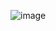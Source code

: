 

![image](https://github.com/Ruansmc/Explorer/assets/86540031/4fcfef42-fd77-4718-88a5-bd0d4e3211b6)
